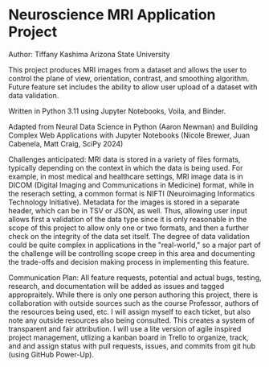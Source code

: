 # Neuroscience MRI Application Project

Author: Tiffany Kashima
Arizona State University

This project produces MRI images from a dataset and allows the user to control the plane of view, orientation, contrast, and smoothing algorithm.  Future feature set includes the ability to allow user upload of a dataset with data validation.

Written in Python 3.11 using Jupyter Notebooks, Voila, and Binder.  

Adapted from Neural Data Science in Python (Aaron Newman) and Building Complex Web Applications with Jupyter Notebooks (Nicole Brewer, Juan Cabenela,  Matt Craig, SciPy 2024) 

Challenges anticipated: MRI data is stored in a variety of files formats, typically depending on the context in which the data is being used.  For example, in most medical and healthcare settings, MRI image data is in DICOM (Digital Imaging and Communications in Medicine) format, while in the reserach setting, a common format is NIFTI (Neuroimaging Informatics Technology Initiative).  Metadata for the images is stored in a separate header, which can be in TSV or JSON, as well.  Thus, allowing user input allows first a validation of the data type since it is only reasonable in the scope of this project to allow only one or two formats, and then a further check on the integrity of the data set itself.  The degree of data validation could be quite complex in applications in the "real-world," so a major part of the challenge will be controlling scope creep in this area and documenting the trade-offs and decision making process in implementing this feature.  

Communication Plan: All feature requests, potential and actual bugs, testing, research, and documentation will be added as issues and tagged appropraitely.  While there is only one person authoring this project, there is collaboration with outside sources such as the course Professor, authors of the resources being used, etc.  I will assign myself to each ticket, but also note any outside resources also being consulted.  This creates a system of transparent and fair attribution.  I will use a lite version of agile inspired project management, utlizing a kanban board in Trello to organize, track, and and assign status with pull requests, issues, and commits from git hub (using GitHub Power-Up).
